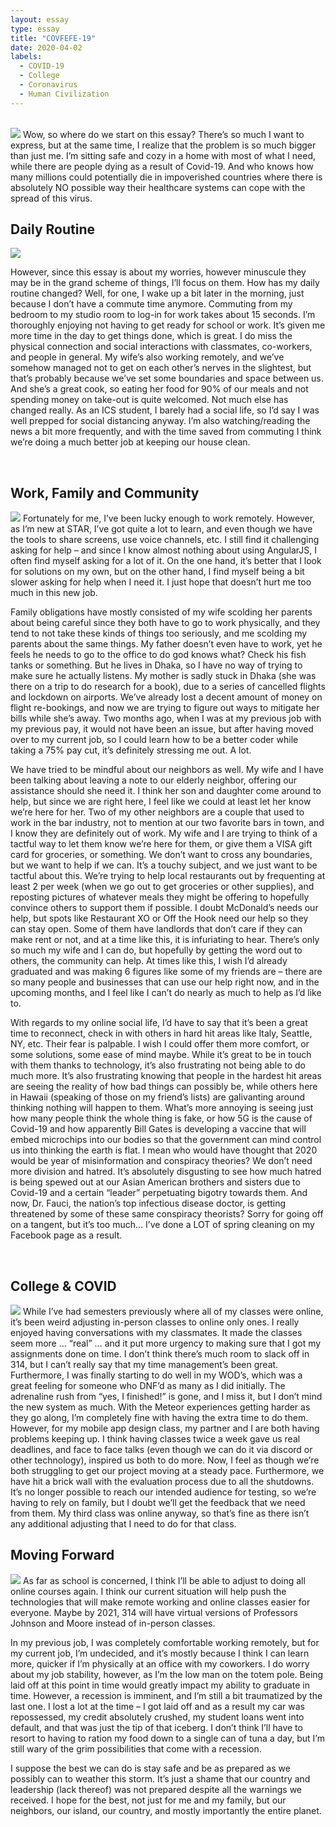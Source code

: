 ```yaml
---
layout: essay
type: essay
title: "COVFEFE-19"
date: 2020-04-02
labels:
  - COVID-19
  - College
  - Coronavirus
  - Human Civilization
---
```


<br>

<img class="ui small left circular fluid image" src="../images/covfefe-virus.jpg">
Wow, so where do we start on this essay? There’s so much I want to express, but at the same time, I realize that the problem is so much bigger than just me. I’m sitting safe and cozy in a home with most of what I need, while there are people dying as a result of Covid-19. And who knows how many millions could potentially die in impoverished countries where there is absolutely NO possible way their healthcare systems can cope with the spread of this virus. 
<br>
<div class="ui divider"></div>

## Daily Routine
<img class="ui small left circular floated image" src="../images/covfefe-daily.jpg">

However, since this essay is about my worries, however minuscule they may be in the grand scheme of things, I’ll focus on them. How has my daily routine changed? Well, for one, I wake up a bit later in the morning, just because I don’t have a commute time anymore. Commuting from my bedroom to my studio room to log-in for work takes about 15 seconds. I’m thoroughly enjoying not having to get ready for school or work. It’s given me more time in the day to get things done, which is great. I do miss the physical connection and social interactions with classmates, co-workers, and people in general. My wife’s also working remotely, and we’ve somehow managed not to get on each other’s nerves in the slightest, but that’s probably because we’ve set some boundaries and space between us. And she’s a great cook, so eating her food for 90% of our meals and not spending money on take-out is quite welcomed. Not much else has changed really. As an ICS student, I barely had a social life, so I’d say I was well prepped for social distancing anyway. I’m also watching/reading the news a bit more frequently, and with the time saved from commuting I think we’re doing a much better job at keeping our house clean.

<br>
<div class="ui divider"></div>

## Work, Family and Community
<img class="ui small left circular fluid image" src="../images/covfefe-community.png">
Fortunately for me, I’ve been lucky enough to work remotely. However, as I’m new at STAR, I’ve got quite a lot to learn, and even though we have the tools to share screens, use voice channels, etc. I still find it challenging asking for help – and since I know almost nothing about using AngularJS, I often find myself asking for a lot of it. On the one hand, it’s better that I look for solutions on my own, but on the other hand, I find myself being a bit slower asking for help when I need it. I just hope that doesn’t hurt me too much in this new job.

Family obligations have mostly consisted of my wife scolding her parents about being careful since they both have to go to work physically, and they tend to not take these kinds of things too seriously, and me scolding my parents about the same things. My father doesn’t even have to work, yet he feels he needs to go to the office to do god knows what? Check his fish tanks or something. But he lives in Dhaka, so I have no way of trying to make sure he actually listens. My mother is sadly stuck in Dhaka (she was there on a trip to do research for a book), due to a series of cancelled flights and lockdown on airports. We’ve already lost a decent amount of money on flight re-bookings, and now we are trying to figure out ways to mitigate her bills while she’s away. Two months ago, when I was at my previous job with my previous pay, it would not have been an issue, but after having moved over to my current job, so I could learn how to be a better coder while taking a 75% pay cut, it’s definitely stressing me out. A lot. 

We have tried to be mindful about our neighbors as well. My wife and I have been talking about leaving a note to our elderly neighbor, offering our assistance should she need it. I think her son and daughter come around to help, but since we are right here, I feel like we could at least let her know we’re here for her. Two of my other neighbors are a couple that used to work in the bar industry, not to mention at our two favorite bars in town, and I know they are definitely out of work. My wife and I are trying to think of a tactful way to let them know we’re here for them, or give them a VISA gift card for groceries, or something. We don’t want to cross any boundaries, but we want to help if we can. It’s a touchy subject, and we just want to be tactful about this. We’re trying to help local restaurants out by frequenting at least 2 per week (when we go out to get groceries or other supplies), and reposting pictures of whatever meals they might be offering to hopefully convince others to support them if possible. I doubt McDonald’s needs our help, but spots like Restaurant XO or Off the Hook need our help so they can stay open. Some of them have landlords that don’t care if they can make rent or not, and at a time like this, it is infuriating to hear. There’s only so much my wife and I can do, but hopefully by getting the word out to others, the community can help. At times like this, I wish I’d already graduated and was making 6 figures like some of my friends are – there are so many people and businesses that can use our help right now, and in the upcoming months, and I feel like I can’t do nearly as much to help as I’d like to.

With regards to my online social life, I’d have to say that it’s been a great time to reconnect, check in with others in hard hit areas like Italy, Seattle, NY, etc. Their fear is palpable. I wish I could offer them more comfort, or some solutions, some ease of mind maybe. While it’s great to be in touch with them thanks to technology, it’s also frustrating not being able to do much more. It’s also frustrating knowing that people in the hardest hit areas are seeing the reality of how bad things can possibly be, while others here in Hawaii (speaking of those on my friend’s lists) are galivanting around thinking nothing will happen to them. What’s more annoying is seeing just how many people think the whole thing is fake, or how 5G is the cause of Covid-19 and how apparently Bill Gates is developing a vaccine that will embed microchips into our bodies so that the government can mind control us into thinking the earth is flat. I mean who would have thought that 2020 would be year of misinformation and conspiracy theories? We don’t need more division and hatred. It’s absolutely disgusting to see how much hatred is being spewed out at our Asian American brothers and sisters due to Covid-19 and a certain “leader” perpetuating bigotry towards them. And now, Dr. Fauci, the nation’s top infectious disease doctor, is getting threatened by some of these same conspiracy theorists? Sorry for going off on a tangent, but it’s too much…  I’ve done a LOT of spring cleaning on my Facebook page as a result. 

<br>
<div class="ui divider"></div>


## College & COVID

<img class="ui small left circular fluid image" src="../images/covfefe-UHM.jpg">
While I’ve had semesters previously where all of my classes were online, it’s been weird adjusting in-person classes to online only ones. I really enjoyed having conversations with my classmates. It made the classes seem more … “real” … and it put more urgency to making sure that I got my assignments done on time. I don’t think there’s much room to slack off in 314, but I can’t really say that my time management’s been great. Furthermore, I was finally starting to do well in my WOD’s, which was a great feeling for someone who DNF’d as many as I did initially. The adrenaline rush from “yes, I finished!” is gone, and I miss it, but I don’t mind the new system as much. With the Meteor experiences getting harder as they go along, I’m completely fine with having the extra time to do them. However, for my mobile app design class, my partner and I are both having problems keeping up. I think having classes twice a week gave us real deadlines, and face to face talks (even though we can do it via discord or other technology), inspired us both to do more. Now, I feel as though we’re both struggling to get our project moving at a steady pace. Furthermore, we have hit a brick wall with the evaluation process due to all the shutdowns. It’s no longer possible to reach our intended audience for testing, so we’re having to rely on family, but I doubt we’ll get the feedback that we need from them. My third class was online anyway, so that’s fine as there isn’t any additional adjusting that I need to do for that class.
<br>
<div class="ui divider"></div>

## Moving Forward

<img class="ui small left circular fluid image" src="../images/covfefe-forward.jpg">
As far as school is concerned, I think I’ll be able to adjust to doing all online courses again. I think our current situation will help push the technologies that will make remote working and online classes easier for everyone. Maybe by 2021, 314 will have virtual versions of Professors Johnson and Moore instead of in-person classes. 

In my previous job, I was completely comfortable working remotely, but for my current job, I’m undecided, and it’s mostly because I think I can learn more, quicker if I’m physically at an office with my coworkers. I do worry about my job stability, however, as I’m the low man on the totem pole. Being laid off at this point in time would greatly impact my ability to graduate in time. However, a recession is imminent, and I’m still a bit traumatized by the last one. I lost a lot at the time – I got laid off and as a result my car was repossessed, my credit absolutely crushed, my student loans went into default, and that was just the tip of that iceberg. I don’t think I’ll have to resort to having to ration my food down to a single can of tuna a day, but I’m still wary of the grim possibilities that come with a recession. 

I suppose the best we can do is stay safe and be as prepared as we possibly can to weather this storm. It’s just a shame that our country and leadership (lack thereof) was not prepared despite all the warnings we received. I hope for the best, not just for me and my family, but our neighbors, our island, our country, and mostly importantly the entire planet.  


<br>
<br>

